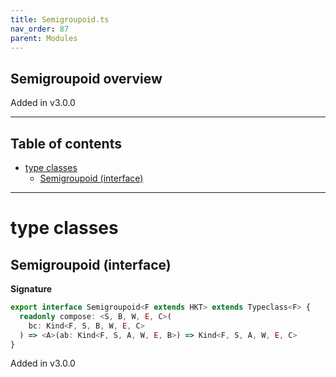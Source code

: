 ```yaml
---
title: Semigroupoid.ts
nav_order: 87
parent: Modules
---
```


## Semigroupoid overview

Added in v3.0.0

---

<h2 class="text-delta">Table of contents</h2>

- [type classes](#type-classes)
  - [Semigroupoid (interface)](#semigroupoid-interface)

---

# type classes

## Semigroupoid (interface)

**Signature**

```ts
export interface Semigroupoid<F extends HKT> extends Typeclass<F> {
  readonly compose: <S, B, W, E, C>(
    bc: Kind<F, S, B, W, E, C>
  ) => <A>(ab: Kind<F, S, A, W, E, B>) => Kind<F, S, A, W, E, C>
}
```

Added in v3.0.0
